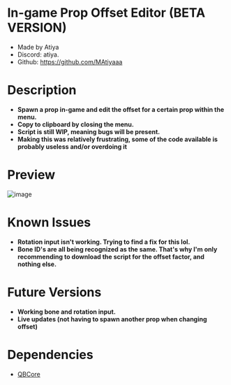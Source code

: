 # In-game Prop Offset Editor (BETA VERSION)
* Made by Atiya
* Discord: atiya.
* Github: https://github.com/MAtiyaaa

# Description
* **Spawn a prop in-game and edit the offset for a certain prop within the menu.**
* **Copy to clipboard by closing the menu.**
* **Script is still WIP, meaning bugs will be present.**
* **Making this was relatively frustrating, some of the code available is probably useless and/or overdoing it**

# Preview

![image](https://i.imgur.com/Lw5uIMT.png)

# Known Issues
* **Rotation input isn't working. Trying to find a fix for this lol.**
* **Bone ID's are all being recognized as the same. That's why I'm only recommending to download the script for the offset factor, and nothing else.**

# Future Versions
* **Working bone and rotation input.**
* **Live updates (not having to spawn another prop when changing offset)**

# Dependencies
* [QBCore](https://github.com/qbcore-framework)